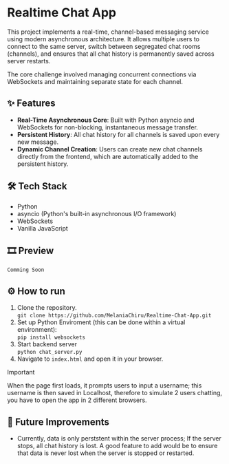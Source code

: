 # Realtime Chat App

This project implements a real-time, channel-based messaging service using modern asynchronous architecture. It allows multiple users to connect to the same server, switch between segregated chat rooms (channels), and ensures that all chat history is permanently saved across server restarts. <br>

The core challenge involved managing concurrent connections via WebSockets and maintaining separate state for each channel.

## ✨ Features
* **Real-Time Asynchronous Core**: Built with Python asyncio and WebSockets for non-blocking, instantaneous message transfer.
* **Persistent History**: All chat history for all channels is saved upon every new message.
* **Dynamic Channel Creation**: Users can create new chat channels directly from the frontend, which are automatically added to the persistent history.

## 🛠️ Tech Stack
* Python
* asyncio (Python's built-in asynchronous I/O framework)
* WebSockets
* Vanilla JavaScript

## 🎞️ Preview
``` Comming Soon ```

## ⚙️ How to run

1. Clone the repository. <br>
``` git clone https://github.com/MelaniaChiru/Realtime-Chat-App.git ```
2. Set up Python Enviroment (this can be done within a virtual environment): <br>
``` pip install websockets ```
3. Start backend server <br>
``` python chat_server.py ```
4. Navigate to `index.html` and open it in your browser.

>[!IMPORTANT]
> When the page first loads, it prompts users to input a username; this username is then saved in Localhost, therefore to simulate 2 users chatting, you have to open the app in 2 different browsers.

## 💭 Future Improvements
* Currently, data is only perststent within the server process; If the server stops, all chat history is lost. A good feature to add would be to ensure that data is never lost when the server is stopped or restarted.
